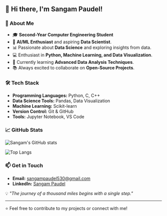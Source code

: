 ## 👋 Hi there, I'm **Sangam Paudel**!

### 🚀 About Me
- 🎓 **Second-Year Computer Engineering Student**
- 🤖 **AI/ML Enthusiast** and aspiring **Data Scientist**.
- 📊 Passionate about **Data Science** and exploring insights from data.
- 💻 Enthusiast in **Python, Machine Learning, and Data Visualization**.
- 🌱 Currently learning **Advanced Data Analysis Techniques**.
- 📚 Always excited to collaborate on **Open-Source Projects**.

### 🛠️ Tech Stack
- **Programming Languages:** Python, C, C++
- **Data Science Tools:** Pandas, Data Visualization
- **Machine Learning:** Scikit-learn
- **Version Control:** Git & GitHub
- **Tools:** Jupyter Notebook, VS Code

### 📈 GitHub Stats
![Sangam's GitHub stats](https://github-readme-stats.vercel.app/api?username=sangampaudel&show_icons=true&theme=radical&include_all_commits=true&count_private=true&custom_title=My%20Tech%20Stack%20Expertise)

![Top Langs](https://github-readme-stats.vercel.app/api/top-langs/?username=sangampaudel&layout=compact&theme=radical)

### 📫 Get in Touch
- **Email:** [sangampaudel530@gmail.com](mailto:sangampaudel530@gmail.com)
- **LinkedIn:** [Sangam Paudel](https://www.linkedin.com/in/sangampaudel530)

💡 *"The journey of a thousand miles begins with a single step."*

---
⭐️ Feel free to contribute to my projects or connect with me!
